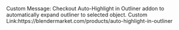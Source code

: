 Custom Message: Checkout Auto-Highlight in Outliner addon to automatically expand outliner to selected object.
Custom Link:htt<area>ps://blendermarket.com/products/auto-highlight-in-outliner
